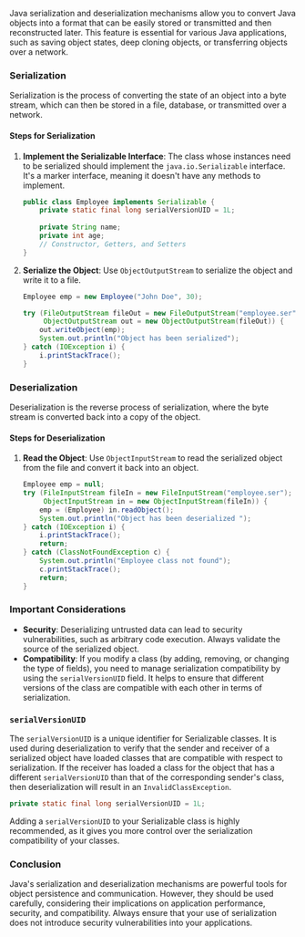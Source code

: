 Java serialization and deserialization mechanisms allow you to convert Java objects into a format that can be easily stored or transmitted and then reconstructed later. This feature is essential for various Java applications, such as saving object states, deep cloning objects, or transferring objects over a network.

### Serialization

Serialization is the process of converting the state of an object into a byte stream, which can then be stored in a file, database, or transmitted over a network.

#### Steps for Serialization

1. **Implement the Serializable Interface**: The class whose instances need to be serialized should implement the `java.io.Serializable` interface. It's a marker interface, meaning it doesn't have any methods to implement.

    ```java
    public class Employee implements Serializable {
        private static final long serialVersionUID = 1L;
        
        private String name;
        private int age;
        // Constructor, Getters, and Setters
    }
    ```

2. **Serialize the Object**: Use `ObjectOutputStream` to serialize the object and write it to a file.

    ```java
    Employee emp = new Employee("John Doe", 30);

    try (FileOutputStream fileOut = new FileOutputStream("employee.ser");
         ObjectOutputStream out = new ObjectOutputStream(fileOut)) {
        out.writeObject(emp);
        System.out.println("Object has been serialized");
    } catch (IOException i) {
        i.printStackTrace();
    }
    ```

### Deserialization

Deserialization is the reverse process of serialization, where the byte stream is converted back into a copy of the object.

#### Steps for Deserialization

1. **Read the Object**: Use `ObjectInputStream` to read the serialized object from the file and convert it back into an object.

    ```java
    Employee emp = null;
    try (FileInputStream fileIn = new FileInputStream("employee.ser");
         ObjectInputStream in = new ObjectInputStream(fileIn)) {
        emp = (Employee) in.readObject();
        System.out.println("Object has been deserialized ");
    } catch (IOException i) {
        i.printStackTrace();
        return;
    } catch (ClassNotFoundException c) {
        System.out.println("Employee class not found");
        c.printStackTrace();
        return;
    }
    ```

### Important Considerations

- **Security**: Deserializing untrusted data can lead to security vulnerabilities, such as arbitrary code execution. Always validate the source of the serialized object.
- **Compatibility**: If you modify a class (by adding, removing, or changing the type of fields), you need to manage serialization compatibility by using the `serialVersionUID` field. It helps to ensure that different versions of the class are compatible with each other in terms of serialization.

### `serialVersionUID`

The `serialVersionUID` is a unique identifier for Serializable classes. It is used during deserialization to verify that the sender and receiver of a serialized object have loaded classes that are compatible with respect to serialization. If the receiver has loaded a class for the object that has a different `serialVersionUID` than that of the corresponding sender's class, then deserialization will result in an `InvalidClassException`.

```java
private static final long serialVersionUID = 1L;
```

Adding a `serialVersionUID` to your Serializable class is highly recommended, as it gives you more control over the serialization compatibility of your classes.

### Conclusion

Java's serialization and deserialization mechanisms are powerful tools for object persistence and communication. However, they should be used carefully, considering their implications on application performance, security, and compatibility. Always ensure that your use of serialization does not introduce security vulnerabilities into your applications.
